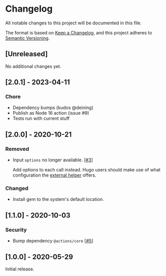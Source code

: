 # Changelog

All notable changes to this project will be documented in this file.

The format is based on [Keep a Changelog](https://keepachangelog.com/en/1.0.0/), and 
this project adheres to [Semantic Versioning](https://semver.org/spec/v2.0.0.html).

## [Unreleased]

No additional changes yet.


## [2.0.1] - 2023-04-11

### Chore

* Dependency bumps (kudos @deining)
* Publish as Node 16 action (issue #9)
* Tests run with current stuff


## [2.0.0] - 2020-10-21

### Removed

 - Input `options` no longer available. 
   [[#3](https://github.com/reitzig/actions-asciidoctor/issues/3)]

   Add options to each call instead. 
   Hugo users should make use of what configuration the 
     [external helper](https://gohugo.io/content-management/formats/#external-helper-asciidoctor)
   offers.

### Changed

 - Install gem to the system's default location.


## [1.1.0] - 2020-10-03

### Security

 - Bump dependency `@actions/core` 
   [[#5](https://github.com/reitzig/actions-asciidoctor/pull/5)]


## [1.0.0] - 2020-05-29

Initial release. 
